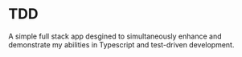 # TDD
A simple full stack app desgined to simultaneously enhance and demonstrate my abilities in Typescript and test-driven development. 
